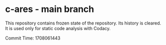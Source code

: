 # c-ares - main branch

This repository contains frozen state of the repository.
Its history is cleared. It is used only for static code
analysis with Codacy.

Commit Time: 1708061443